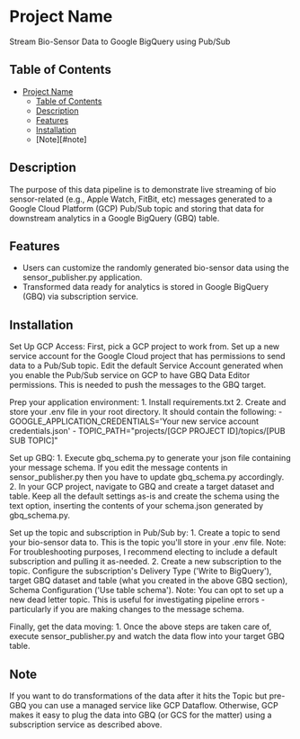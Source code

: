# Project Name

Stream Bio-Sensor Data to Google BigQuery using Pub/Sub

## Table of Contents

- [Project Name](#project-name)
  - [Table of Contents](#table-of-contents)
  - [Description](#description)
  - [Features](#features)
  - [Installation](#installation)
  - [Note][#note]

## Description

The purpose of this data pipeline is to demonstrate live streaming of bio sensor-related (e.g., Apple Watch, FitBit, etc) messages generated to a Google Cloud Platform (GCP) Pub/Sub topic and storing that data for downstream analytics in a Google BigQuery (GBQ) table.

## Features

  - Users can customize the randomly generated bio-sensor data using the sensor_publisher.py application. 
  - Transformed data ready for analytics is stored in Google BigQuery (GBQ) via subscription service.

## Installation

Set Up GCP Access:
First, pick a GCP project to work from. Set up a new service account for the Google Cloud project that has permissions to send data to a Pub/Sub topic. Edit the default Service Account generated when you enable the Pub/Sub service on GCP to have GBQ Data Editor permissions. This is needed to push the messages to the GBQ target.

Prep your application environment:
    1. Install requirements.txt
    2. Create and store your .env file in your root directory. It should contain the following:
        - GOOGLE_APPLICATION_CREDENTIALS='Your new service account credentials.json'
        - TOPIC_PATH="projects/[GCP PROJECT ID]/topics/[PUB SUB TOPIC]"

Set up GBQ:
    1. Execute gbq_schema.py to generate your json file containing your message schema. If you edit the message contents in sensor_publisher.py then you have to update gbq_schema.py accordingly. 
    2. In your GCP project, navigate to GBQ and create a target dataset and table. Keep all the default settings as-is and create the schema using the text option, inserting the contents of your schema.json generated by gbq_schema.py.

Set up the topic and subscription in Pub/Sub by:
    1. Create a topic to send your bio-sensor data to. This is the topic you'll store in your .env file. Note: For troubleshooting purposes, I recommend electing to include a default subscription and pulling it as-needed.
    2. Create a new subscription to the topic. Configure the subscription's Delivery Type ('Write to BigQuery'), target GBQ dataset and table (what you created in the above GBQ section), Schema Configuration ('Use table schema'). Note: You can opt to set up a new dead letter topic. This is useful for investigating pipeline errors - particularly if you are making changes to the message schema.

Finally, get the data moving: 
    1. Once the above steps are taken care of, execute sensor_publisher.py and watch the data flow into your target GBQ table. 

## Note
If you want to do transformations of the data after it hits the Topic but pre-GBQ you can use a managed service like GCP Dataflow. Otherwise, GCP makes it easy to plug the data into GBQ (or GCS for the matter) using a subscription service as described above.